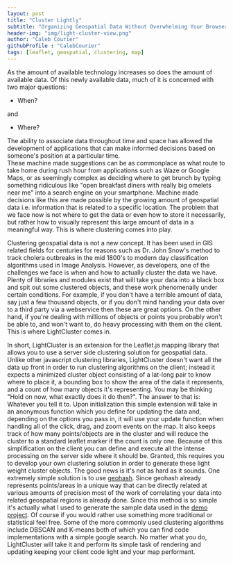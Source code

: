 ```yaml
---
layout: post
title: "Cluster Lightly"
subtitle: "Organizing Geospatial Data Without Overwhelming Your Browser"
header-img: "img/light-cluster-view.png"
author: "Caleb Courier"
githubProfile : "CalebCourier"
tags: [leaflet, geospatial, clustering, map]
---
```


As the amount of available technology increases so does the amount of available data.  Of this newly available data,
much of it is concerned with two major questions:

 - When?

 and
 
 - Where?

The ability to associate data throughout time and space has allowed the development of applications that can make
informed decisions based on someone's position at a particular time.  
These machine made suggestions can be as commonplace as what route to take home during rush hour from applications such
as Waze or Google Maps, or as seemingly complex as deciding where to get brunch by typing something ridiculous like
"open breakfast diners with really big omelets near me" into a search engine on your smartphone. Machine made decisions
like this are made possible by the growing amount of geospatial data i.e. information that is related to a specific
location.  The problem that we face now is not where to get the data or even how to store it necessarily, but rather
how to visually represent this large amount of data in a meaningful way.  This is where clustering comes into play.

Clustering geospatial data is not a new concept. It has been used in GIS related fields for centuries for reasons
such as Dr. John Snow's method to track cholera outbreaks in the mid 1800's to modern day classification algorithms
used in Image Analysis.  However, as developers, one of the challenges we face is when and how to actually cluster the
data we have.  Plenty of libraries and modules exist that will take your data into a black box and spit out some
clustered objects, and these work phenomenally under certain conditions.  For example, if you don't have a terrible
amount of data, say just a few thousand objects, or if you don't mind handing your data over to a third party via a
webservice then these are great options.  On the other hand, if you're dealing with millions of objects or points you
probably won't be able to, and won't want to, do heavy processing with them on the client.  This is where LightCluster
comes in.

In short, LightCluster is an extension for the Leaflet.js mapping library that allows you to use a server side
clustering solution for geospatial data.  Unlike other javascript clustering libraries, LightCluster doesn't want all
the data up front in order to run clustering algorithms on the client; instead it expects a minimized cluster object
consisting of a lat-long pair to know where to place it, a bounding box to show the area of the data it represents, and
a count of how many objects it's representing.  You may be thinking "Hold on now, what exactly does it do then?". The
answer to that is: Whatever you tell it to.  Upon initialization this simple extension will take in an anonymous
function which you define for updating the data and, depending on the options you pass in, it will use your update
function when handling all of the click, drag, and zoom events on the map.  It also keeps track of how many
points/objects are in the cluster and will reduce the cluster to a standard leaflet marker if the count is only one.
Because of this simplification on the client you can define and execute all the intense processing on the server side
where it should be.  Granted, this requires you to develop your own clustering solution in order to generate these
light weight cluster objects.  The good news is it's not as hard as it sounds.  One extremely simple solution is to use
[geohash](http://www.movable-type.co.uk/scripts/geohash.html).  Since geohash already represents points/areas in a
unique way that can be directly related at various amounts of precision most of the work of correlating your data into
related geospatial regions is already done.  Since this method is so simple it's actually what I used to generate the
sample data used in the [demo project](https://github.com/CalebCourier/Leaflet.LightCluster). Of course if you would
rather use something more traditional or statistical feel free.  Some of the more commonly used clustering algorithms
include DBSCAN and K-means both of which you can find code implementations with a simple google search. No matter what
you do, LightCluster will take it and perform its simple task of rendering and updating keeping your client code light
and your map performant.
